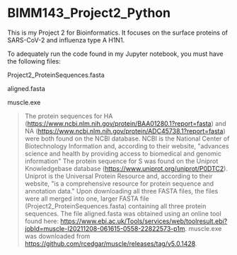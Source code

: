 # BIMM143_Project2_Python
This is my Project 2 for Bioinformatics. It focuses on the surface proteins of SARS-CoV-2 and influenza type A H1N1. 

To adequately run the code found in my Jupyter notebook, you must have the following files:

  Project2_ProteinSequences.fasta
  
  aligned.fasta
  
  muscle.exe


>The protein sequences for HA (https://www.ncbi.nlm.nih.gov/protein/BAA01280.1?report=fasta) and NA (https://www.ncbi.nlm.nih.gov/protein/ADC45738.1?report=fasta) were both found on the NCBI database. NCBI is the National Center of Biotechnology Information and, according to their website, "advances science and health by providing access to biomedical and genomic information" The protein sequence for S was found on the Uniprot Knowledgebase database (https://www.uniprot.org/uniprot/P0DTC2). Uniprot is the Universal Protein Resource and, according to their website, "is a comprehensive resource for protein sequence and annotation data." Upon downloading all three FASTA files, the files were all merged into one, larger FASTA file (Project2_ProteinSequences.fasta) containing all three protein sequences. The file aligned.fasta was obtained using an online tool found here: https://www.ebi.ac.uk/Tools/services/web/toolresult.ebi?jobId=muscle-I20211208-061615-0558-22822573-p1m. muscle.exe was downloaded from https://github.com/rcedgar/muscle/releases/tag/v5.0.1428.

